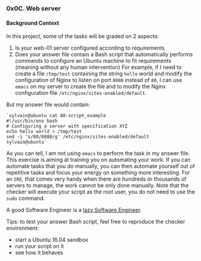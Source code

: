 ### 0x0C. Web server

#### Background Context
In this project, some of the tasks will be graded on 2 aspects:

 1. Is your web-01 server configured according to requirements
 2.  Does your answer file contain a Bash script that automatically performs commands to configure an Ubuntu machine to fit requirements (meaning without any human intervention)
For example, if I need to create a file `/tmp/test` containing the string `hello` world and modify the configuration of Nginx to listen on port `8080` instead of `80`, I can use `emacs` on my server to create the file and to modify the Nginx configuration file `/etc/nginx/sites-enabled/default`.

But my answer file would contain:

    `sylvain@ubuntu cat 88-script_example
    #!/usr/bin/env bash
    # Configuring a server with specification XYZ
    echo hello world > /tmp/test
    sed -i 's/80/8080/g' /etc/nginx/sites-enabled/default
    sylvain@ubuntu`

As you can tell, I am not using `emacs` to perform the task in my answer file. This exercise is aiming at training you on automating your work. If you can automate tasks that you do manually, you can then automate yourself out of repetitive tasks and focus your energy on something more interesting. For an `SRE`, that comes very handy when there are hundreds or thousands of servers to manage, the work cannot be only done manually. Note that the checker will execute your script as the root user, you do not need to use the `sudo` command.

A good Software Engineer is a [lazy Software Engineer](https://www.techwell.com/techwell-insights/2013/12/why-best-programmers-are-lazy-and-act-dumb). 


Tips: to test your answer Bash script, feel free to reproduce the checker environment:

*   start a Ubuntu 16.04 sandbox
*   run your script on it
*   see how it behaves
